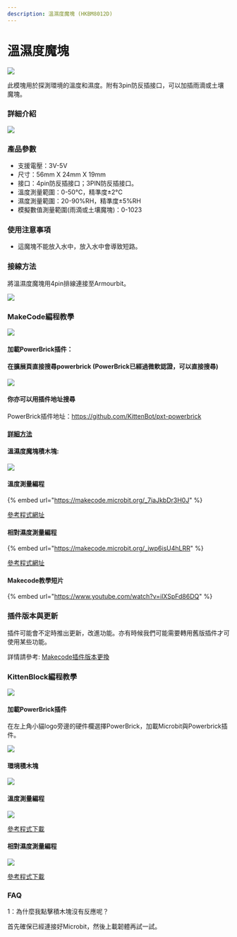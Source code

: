 ```yaml
---
description: 溫濕度魔塊 (HKBM8012D)
---
```


# 溫濕度魔塊

![](https://kittenbothk.readthedocs.io/en/latest/\_images/05\_05.png)

此模塊用於探測環境的溫度和濕度。附有3pin防反插接口，可以加插雨滴或土壤魔塊。

### 詳細介紹

![](https://kittenbothk.readthedocs.io/en/latest/\_images/05\_04.png)

### 產品參數

* 支援電壓：3V-5V
* 尺寸：56mm X 24mm X 19mm
* 接口：4pin防反插接口；3PIN防反插接口。
* 溫度測量範圍：0-50°C，精準度±2°C
* 濕度測量範圍：20-90%RH，精準度±5%RH
* 模擬數值測量範圍(雨滴或土壤魔塊)：0-1023

### 使用注意事項

* 這魔塊不能放入水中，放入水中會導致短路。

### 接線方法

將溫濕度魔塊用4pin排線連接至Armourbit。

![](https://kittenbothk.readthedocs.io/en/latest/\_images/env\_wire.png)

### MakeCode編程教學

![](https://kittenbothk.readthedocs.io/en/latest/\_images/mcbanner13.png)

#### 加載PowerBrick插件：

#### 在擴展頁直接搜尋powerbrick (PowerBrick已經過微軟認證，可以直接搜尋)

![](https://kittenbothk.readthedocs.io/en/latest/\_images/powerbrick\_search.png)

#### 你亦可以用插件地址搜尋

PowerBrick插件地址：https://github.com/KittenBot/pxt-powerbrick

#### [詳細方法](../../makecode/kittenbotandmakecode.md)

#### 溫濕度魔塊積木塊:

![](https://kittenbothk.readthedocs.io/en/latest/\_images/environmentblocks.png)

#### 溫度測量編程

{% embed url="https://makecode.microbit.org/_7iaJkbDr3H0J" %}

[參考程式網址](https://makecode.microbit.org/\_7iaJkbDr3H0J)

#### 相對濕度測量編程

{% embed url="https://makecode.microbit.org/_iwp6isU4hLRR" %}

[參考程式網址](https://makecode.microbit.org/\_iwp6isU4hLRR)

#### Makecode教學短片

{% embed url="https://www.youtube.com/watch?v=ilXSpFd86DQ" %}

### 插件版本與更新

插件可能會不定時推出更新，改進功能。亦有時候我們可能需要轉用舊版插件才可使用某些功能。

詳情請參考: [Makecode插件版本更換](../../makecode/makecodeextupdate.md)

### KittenBlock編程教學

![](https://kittenbothk.readthedocs.io/en/latest/\_images/kbbanner7.png)

#### 加載PowerBrick插件

在左上角小貓logo旁邊的硬件欄選擇PowerBrick，加載Microbit與Powerbrick插件。

![](https://kittenbothk.readthedocs.io/en/latest/\_images/addextension1.png)

#### 環境積木塊

![](https://kittenbothk.readthedocs.io/en/latest/\_images/kbenvblocks.png)

#### 溫度測量編程

![](https://kittenbothk.readthedocs.io/en/latest/\_images/kbtemp.png)

[參考程式下載](https://bit.ly/PowerbrickM1\_01sb3)

#### 相對濕度測量編程

![](https://kittenbothk.readthedocs.io/en/latest/\_images/kbhumid.png)

[參考程式下載](https://bit.ly/PowerbrickM1\_02sb3)

### FAQ

1：為什麼我點擊積木塊沒有反應呢？

首先確保已經連接好Microbit，然後上載韌體再試一試。
